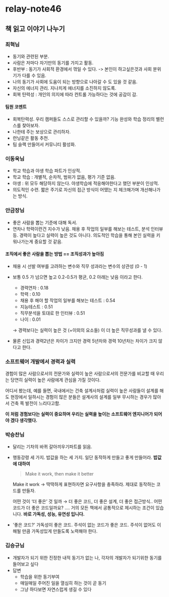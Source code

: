 # relay-note46

## 책 읽고 이야기 나누기
### 최혁님
* 동기와 관련된 부분.
* 사람은 저마다 자기만의 동기를 가지고 활동.
* 후반부 : 동기가 사회적 환경에서 꺾일 수 있다. -> 본인이 하고싶은것과 사회 분위기가 다를 수 있음.
* 나의 동기가 사회에 도움이 되는 방향으로 나아갈 수 도 있을 것 같음.
* 자신의 에너지 관리. 지나치게 에너지를 소진하지 않도록. 
* 회복 탄력성 : 개인의 의지에 따라 컨트롤 가능하다는 것에 공감이 감. 

#### 팀원 코멘트
- 회복탄력성. 우리 캠퍼들도 스스로 관리할 수 있을까? 기능 완성와 학습 정리의 벨런스를 찾아보자.
- 나한테 주는 보상으로 관리하자.
- 런닝같은 활동 추천. 
- 팀 슬랙 만들어서 커뮤니티 활성화. 

### 이동욱님
* 학교 학습과 야생 학습 파트가 인상적.
* 학교 학습 : 개별적, 순차적, 범위가 없음, 평가 기준 없음. 
* 야생 : 위 모두 해당하지 않는다. 야생학습에 적응해야한다고 했던 부분이 인상적.
* 의도적인 수련. 짧은 주기로 자신의 접근 방식이 어땠는 지 체크해가며 개선해나가는 방식. 

### 안금장님
* 좋은 사람을 뽑는 기준에 대해 독서.
* 연차나 학력이런건 지수가 낮음. 채용 후 작업의 일부를 해보는 테스트, 분석 인터뷰 등. 경력이 높다고 실력이 높은 것도 아니다. 의도적인 학습을 통해 본인 실력을 키워나가는게 중요할 것 같음.

#### 조직에서 좋은 사람을 뽑는 방법 == 조직성과가 높아짐
* 채용 시 선발 여부를 고려하는 변수와 직무 성과라는 변수의 상관성 (0 - 1)
* 보통 0.5 가 넘으면 높고 0.2-0.5가 평균, 0.2 아래는 낮음 이라고 한다.
  - 경력연차 : 0.18
  - 학력 : 0.10
  - 채용 후 해야 할 작업의 일부를 해보는 테스트 : 0.54
  - 지능테스트 : 0.51
  - 직무분석을 토대로 한 인터뷰 : 0.51
  - 나이 : 0.01
  
  → 경력보다는 실력이 높은 것 (+이외의 요소들) 이 더 높은 직무성과를 낼 수 있다.

* 물론 신입과 경력2년은 차이가 크지만 경력 5년차와 경력 10년차는 차이가 크지 않다고 한다.

### 소프트웨어 개발에서 경력과 실력

경험이 많은 사람으로서의 전문가와 실력이 높은 사람으로서의 전문가를 비교할 때 우리는 당연히 실력이 높은 사람에게 관심을 가질 것이다.

어디서 봤는데, 예를 들면, 국내에서는 건축 설계사처럼 실력이 높은 사람들이 설계를 해도 현장에서 일하시는 경험이 많은 분들은 설계사의 설계를 일부 무시하는 경우가 많아서 건축 쪽 발전이 느리다고함.

**이 처럼 경험보다는 실력이 중요하며 우리는 실력을 높이는 소프트웨어 엔지니어가 되어야 겠다 생각했다.**

### 박승찬님
* 달리는 기차의 바퀴 갈아끼우기파트를 읽음.
* 행동강령 세 가지. 밥값을 하는 세 가지. 일단 동작하게 만들고 좋게 만들어라.
**밥값에 대하여**
  > Make it work, then make it better
  >
   Make it work → 딱딱하게 표현하자면 요구사항을 충족하라. 제대로 동작하는 코드를 만들자.

  어떤 것이 ‘더 좋은’ 것 일까 → 더 좋은 코드, 더 좋은 설계, 더 좋은 접근방식.. 어떤 코드가 더 좋은 코드일까요? …. 거의 모든 책에서 공통적으로 제시하는 조건이 있습니다. **바로 가독성, 성능, 유연성 입니다.**
* '좋은 코드?' 가독성이 좋은 코드. 주석이 없는 코드가 좋은 코드. 주석이 없어도 이해될 만큼 가독성있게 만들도록 노력해야 한다.

### 김승규님
* 개발자가 되기 위한 진정한 내적 동기가 없는 나, 각자의 개발자가 되기위한 동기를 들어보고 싶다
* 답변
  * 학습을 위한 동기부여
  * 매일매일 주어진 일을 열심히 하는 것이 곧 동기
  * 그냥 하다보면 자연스럽게 생길 수 있다
